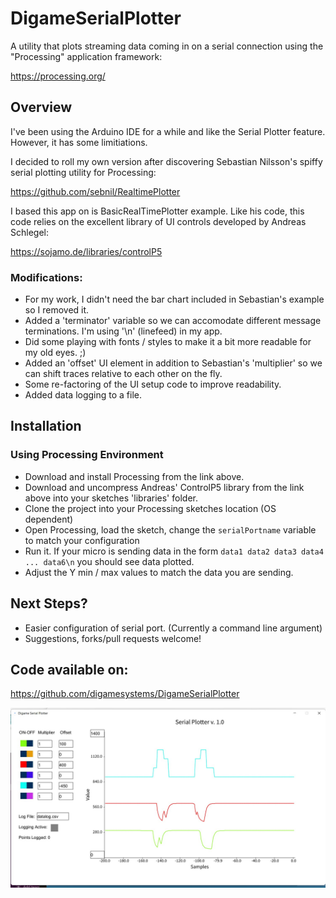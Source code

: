 # DigameSerialPlotter
A utility that plots streaming data coming in on a serial connection using the "Processing" application framework: 

  https://processing.org/

## Overview

I've been using the Arduino IDE for a while and like the Serial Plotter feature. However, it has some limitiations. 

I decided to roll my own version after discovering Sebastian Nilsson's spiffy serial plotting utility for Processing: 

  https://github.com/sebnil/RealtimePlotter

I based this app on is BasicRealTimePlotter example. Like his code, this code relies on the excellent library of UI controls developed by Andreas Schlegel:

  https://sojamo.de/libraries/controlP5

### Modifications: 
  * For my work, I didn't need the bar chart included in Sebastian's example so I removed it. 
  * Added a 'terminator' variable so we can accomodate different message terminations. I'm using '\n' (linefeed)
  in my app.
  * Did some playing with fonts / styles to make it a bit more readable for my old eyes. ;)
  * Added an 'offset' UI element in addition to Sebastian's 'multiplier' so we can shift 
    traces relative to each other on the fly.
  * Some re-factoring of the UI setup code to improve readability.
  * Added data logging to a file. 

## Installation

### Using Processing Environment

  * Download and install Processing from the link above.
  * Download and uncompress Andreas' ControlP5 library from the link above into your sketches 'libraries' folder. 
  * Clone the project into your Processing sketches location (OS dependent)
  * Open Processing, load the sketch, change the `serialPortname` variable to match your configuration
  * Run it. If your micro is sending data in the form `data1 data2 data3 data4 ... data6\n` you should see data plotted. 
  * Adjust the Y min / max values to match the data you are sending. 

## Next Steps? 
  * Easier configuration of serial port. (Currently a command line argument)
  * Suggestions, forks/pull requests welcome!

## Code available on: 
  https://github.com/digamesystems/DigameSerialPlotter
  
<img src="/doc/screenshot.jpg"/>

